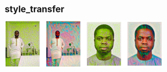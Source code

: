 # style_transfer
![alt text](https://github.com/jimohafeezco/style_transfer/blob/master/media/final_pics.png)
